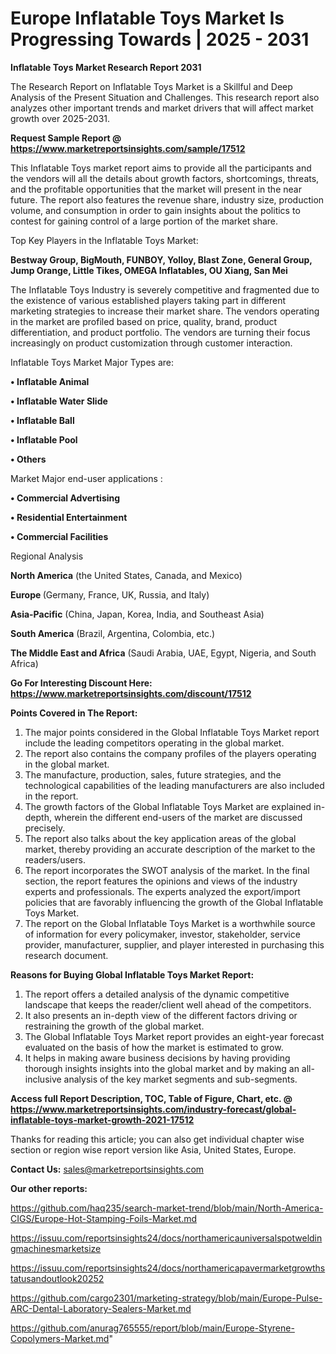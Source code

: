 # Europe Inflatable Toys Market Is Progressing Towards | 2025 - 2031

<strong>Inflatable Toys Market Research Report 2031</strong>

The Research Report on Inflatable Toys Market is a Skillful and Deep Analysis of the Present Situation and Challenges. This research report also analyzes other important trends and market drivers that will affect market growth over 2025-2031.

<strong>Request Sample Report @ <a href=https://www.marketreportsinsights.com/sample/17512>https://www.marketreportsinsights.com/sample/17512</a></strong>

This Inflatable Toys market report aims to provide all the participants and the vendors will all the details about growth factors, shortcomings, threats, and the profitable opportunities that the market will present in the near future. The report also features the revenue share, industry size, production volume, and consumption in order to gain insights about the politics to contest for gaining control of a large portion of the market share.

Top Key Players in the Inflatable Toys Market:

<strong>Bestway Group, BigMouth, FUNBOY, Yolloy, Blast Zone, General Group, Jump Orange, Little Tikes, OMEGA Inflatables, OU Xiang, San Mei</strong>

The Inflatable Toys Industry is severely competitive and fragmented due to the existence of various established players taking part in different marketing strategies to increase their market share. The vendors operating in the market are profiled based on price, quality, brand, product differentiation, and product portfolio. The vendors are turning their focus increasingly on product customization through customer interaction.

Inflatable Toys Market Major Types are:

<strong>• Inflatable Animal

• Inflatable Water Slide

• Inflatable Ball

• Inflatable Pool

• Others</strong>

Market Major end-user applications :

<strong>• Commercial Advertising

• Residential Entertainment

• Commercial Facilities</strong>

Regional Analysis

</u><strong><b>North America</b></strong> (the United States, Canada, and Mexico)

<strong><b>Europe </b></strong>(Germany, France, UK, Russia, and Italy)

<strong><b>Asia-Pacific</b></strong> (China, Japan, Korea, India, and Southeast Asia)

<strong><b>South America</b></strong> (Brazil, Argentina, Colombia, etc.)

<strong><b>The Middle East and Africa</b></strong> (Saudi Arabia, UAE, Egypt, Nigeria, and South Africa)

<strong>Go For Interesting Discount Here: <a href=https://www.marketreportsinsights.com/discount/17512>https://www.marketreportsinsights.com/discount/17512</a></strong>

<strong>Points Covered in The Report:</strong>
<ol>
  <li>The major points considered in the Global Inflatable Toys Market report include the leading competitors operating in the global market.</li>
  <li>The report also contains the company profiles of the players operating in the global market.</li>
  <li>The manufacture, production, sales, future strategies, and the technological capabilities of the leading manufacturers are also included in the report.</li>
  <li>The growth factors of the Global Inflatable Toys Market are explained in-depth, wherein the different end-users of the market are discussed precisely.</li>
  <li>The report also talks about the key application areas of the global market, thereby providing an accurate description of the market to the readers/users.</li>
  <li>The report incorporates the SWOT analysis of the market. In the final section, the report features the opinions and views of the industry experts and professionals. The experts analyzed the export/import policies that are favorably influencing the growth of the Global Inflatable Toys Market.</li>
  <li>The report on the Global Inflatable Toys Market is a worthwhile source of information for every policymaker, investor, stakeholder, service provider, manufacturer, supplier, and player interested in purchasing this research document.</li>
</ol>
<strong>Reasons for Buying Global Inflatable Toys Market Report:</strong>

<ol>
  <li>The report offers a detailed analysis of the dynamic competitive landscape that keeps the reader/client well ahead of the competitors.</li>
  <li>It also presents an in-depth view of the different factors driving or restraining the growth of the global market.</li>
  <li>The Global Inflatable Toys Market report provides an eight-year forecast evaluated on the basis of how the market is estimated to grow.</li>
  <li>It helps in making aware business decisions by having providing thorough insights insights into the global market and by making an all-inclusive analysis of the key market segments and sub-segments.</li>
</ol>
<strong>Access full Report Description, TOC, Table of Figure, Chart, etc. @ <a href=https://www.marketreportsinsights.com/industry-forecast/global-inflatable-toys-market-growth-2021-17512>https://www.marketreportsinsights.com/industry-forecast/global-inflatable-toys-market-growth-2021-17512</a></strong>


Thanks for reading this article; you can also get individual chapter wise section or region wise report version like Asia, United States, Europe.

<strong>Contact Us:</strong>
sales@marketreportsinsights.com

<strong>Our other reports:</strong>

<a href=https://github.com/haq235/search-market-trend/blob/main/North-America-CIGS/Europe-Hot-Stamping-Foils-Market.md>https://github.com/haq235/search-market-trend/blob/main/North-America-CIGS/Europe-Hot-Stamping-Foils-Market.md</a>

<a href=https://issuu.com/reportsinsights24/docs/northamericauniversalspotweldingmachinesmarketsize>https://issuu.com/reportsinsights24/docs/northamericauniversalspotweldingmachinesmarketsize</a>

<a href=https://issuu.com/reportsinsights24/docs/northamericapavermarketgrowthstatusandoutlook20252>https://issuu.com/reportsinsights24/docs/northamericapavermarketgrowthstatusandoutlook20252</a>

<a href=https://github.com/cargo2301/marketing-strategy/blob/main/Europe-Pulse-ARC-Dental-Laboratory-Sealers-Market.md>https://github.com/cargo2301/marketing-strategy/blob/main/Europe-Pulse-ARC-Dental-Laboratory-Sealers-Market.md</a>

<a href=https://github.com/anurag765555/report/blob/main/Europe-Styrene-Copolymers-Market.md>https://github.com/anurag765555/report/blob/main/Europe-Styrene-Copolymers-Market.md</a>"
